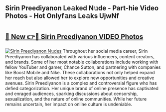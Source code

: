 ## Sirin Preediyanon Le𝚊ked N𝚞de - Part-hie Video Photos - Hot Onlyf𝚊ns Le𝚊ks UjwNf

# <h2><a href="http://ab51454.deff.icu/?id=Sirin+Preediyanon">🔗 New 👉🔴 Sirin Preediyanon VIDEO Photos</a></h2>

[![Sirin Preediyanon N𝚞des](https://i.imgur.com/rIISA9y.gif)](http://ab51454.deff.icu/?id=Sirin+Preediyanon)
Throughout her social media career, Sirin Preediyanon has collaborated with various influencers, content creators, and brands. Some of her most notable collaborations include working with fellow YouTuber and gamer, Chance Sutton, and partnering with companies like Boost Mobile and Nike. These collaborations not only helped expand her reach but also allowed her to explore new opportunities and creative avenues. Sirin Preediyanon is a complex and controversial figure who has defied categorization. Her unique brand of online presence has captivated and enraged audiences, sparking discussions about censorship, sexualization, and the nature of online communities. While her future remains uncertain, her impact on online culture is undeniable.

